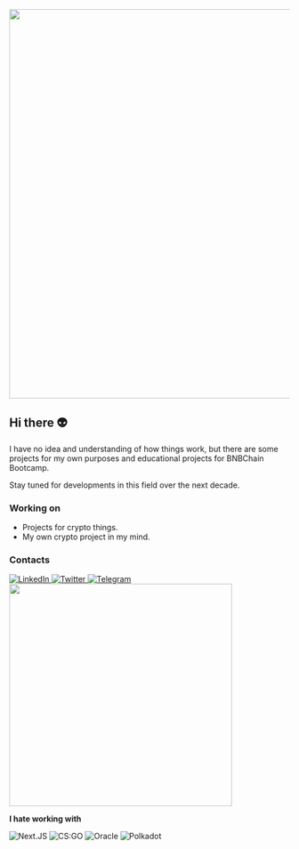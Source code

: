 <img width='700' src="https://media.tenor.com/41EKpijy7dEAAAAC/anime-nature.gif"/>

## Hi there 👽

I have no idea and understanding of how things work, but there are some projects for my own purposes and educational projects for BNBChain Bootcamp.

Stay tuned for developments in this field over the next decade.

### Working on

- Projects for crypto things.
- My own crypto project in my mind.

### Contacts
<div display="flex">
  <a href="https://www.linkedin.com/in/itsvikvm/">
    <img src="https://img.shields.io/badge/linkedin-%230077B5.svg?style=for-the-badge&logo=linkedin&logoColor=white" alt="LinkedIn"/>
  </a>
  <a href="https://twitter.com/itsvikvm">
    <img src="https://img.shields.io/badge/Twitter-1DA1F2?style=for-the-badge&logo=twitter&logoColor=white" alt="Twitter"/>
  </a>
  <a href="https://t.me/itsvikvm">
    <img src="https://img.shields.io/badge/Telegram-2CA5E0?style=for-the-badge&logo=telegram&logoColor=white" alt="Telegram"/>
  </a>
</div>

<img width='400' src="https://github-readme-stats-git-masterrstaa-rickstaa.vercel.app/api?username=vikvm" />

**I hate working with**

<div display="flex">
  <img src="https://img.shields.io/badge/next.js-000000?style=for-the-badge&logo=nextdotjs&logoColor=white" alt="Next.JS"/>
  <img src="https://img.shields.io/badge/Counter_Strike-000000?style=for-the-badge&logo=counter-strike&logoColor=white" alt="CS:GO"/>
  <img src="https://img.shields.io/badge/Oracle-F80000?style=for-the-badge&logo=Oracle&logoColor=white" alt="Oracle"/>
  <img src="https://img.shields.io/badge/polkadot-E6007A?style=for-the-badge&logo=polkadot&logoColor=000" alt="Polkadot"/>
</div>
